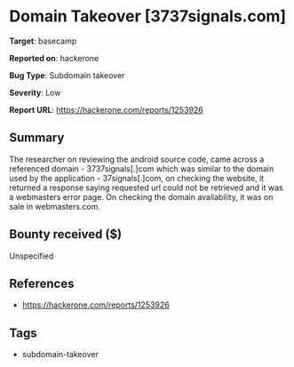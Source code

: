 # Domain Takeover [3737signals.com]

**Target**: basecamp

**Reported on**: hackerone

**Bug Type**: Subdomain takeover

**Severity**: Low

**Report URL**: https://hackerone.com/reports/1253926

## Summary
The researcher on reviewing the android source code, came across a referenced domain - 3737signals[.]com which was similar to the domain used by the application - 37signals[.]com,
on checking the website, it returned a response saying requested url could not be retrieved and it was a webmasters error page. On checking the domain availability, it was on sale in webmasters.com.

## Bounty received ($)
Unspecified

## References
- https://hackerone.com/reports/1253926
## Tags
- subdomain-takeover
